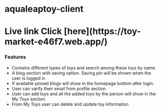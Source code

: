# aqualeaptoy-client

<h1>Live link Click [here](https://toy-market-e46f7.web.app/)</h1>
    <h3>Features </h3>
    <ul>
        <li>Contains different types of toys and search among these toys by name</li>
        <li>A blog section with saving option. Saving pin will be shown when the user is logged in</li>
        <li>If available pinned blogs will show in the homepage bottom after login.</li>
        <li>User can varify their email from profile section</li>
        <li>User can add toys and all the added toys by the person will show in the My Toys section</li>
        <li>From My Toys user can delete and update toy information</li>
    </ul>
